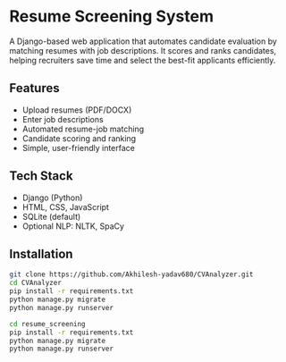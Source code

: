 # Resume Screening System

A Django-based web application that automates candidate evaluation by matching resumes with job descriptions. It scores and ranks candidates, helping recruiters save time and select the best-fit applicants efficiently.

## Features
- Upload resumes (PDF/DOCX)
- Enter job descriptions
- Automated resume-job matching
- Candidate scoring and ranking
- Simple, user-friendly interface

## Tech Stack
- Django (Python)
- HTML, CSS, JavaScript
- SQLite (default)
- Optional NLP: NLTK, SpaCy

## Installation
```bash
git clone https://github.com/Akhilesh-yadav680/CVAnalyzer.git
cd CVAnalyzer
pip install -r requirements.txt
python manage.py migrate
python manage.py runserver

cd resume_screening
pip install -r requirements.txt
python manage.py migrate
python manage.py runserver
